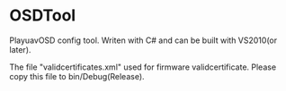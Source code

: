 # OSDTool
PlayuavOSD config tool. Writen with C# and can be built with VS2010(or later).

The file "validcertificates.xml" used for firmware validcertificate. Please copy this file to bin/Debug(Release).
